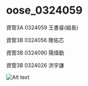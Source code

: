 # oose_0324059
資管3A 0324059 王書睿(組長)

資管3B 0324056 簡佑芯

資管3B 0324090 陽偉勤

資管3B 0324026 洪宇謙

![Alt text](/path/to/http://i.imgur.com/XuczBzA.jpg)
